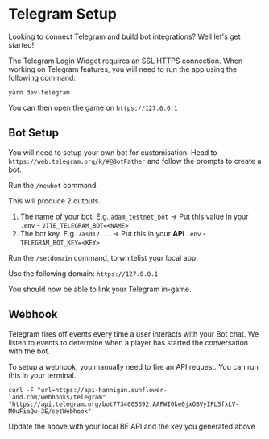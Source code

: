 # Telegram Setup

Looking to connect Telegram and build bot integrations? Well let's get started!

The Telegram Login Widget requires an SSL HTTPS connection. When working on Telegram features, you will need to run the app using the following command:

`yarn dev-telegram`

You can then open the game on `https://127.0.0.1`

## Bot Setup

You will need to setup your own bot for customisation. Head to `https://web.telegram.org/k/#@BotFather` and follow the prompts to create a bot.

Run the `/newbot` command.

This will produce 2 outputs.

1. The name of your bot. E.g. `adam_testnet_bot` -> Put this value in your `.env` - `VITE_TELEGRAM_BOT=<NAME>`
2. The bot key. E.g. `7asd12...` -> Put this in your **API** `.env` - `TELEGRAM_BOT_KEY=<KEY>`

Run the `/setdomain` command, to whitelist your local app.

Use the following domain: `https://127.0.0.1`

You should now be able to link your Telegram in-game.

## Webhook

Telegram fires off events every time a user interacts with your Bot chat. We listen to events to determine when a player has started the conversation with the bot.

To setup a webhook, you manually need to fire an API request. You can run this in your terminal.

`curl -F "url=https://api-hannigan.sunflower-land.com/webhooks/telegram" "https://api.telegram.org/bot7734005392:AAFWI0ke0jxOBVyIFL5fxLV-M0uFiaQw-3E/setWebhook"`

Update the above with your local BE API and the key you generated above
